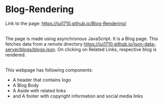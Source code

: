 # Blog-Rendering

Link to the page: https://jui1710.github.io/Blog-Rendering/
<br>
<br>

The page is made using asynchronous JavaScript. It is a Blog page. This fetches data from a remote directory https://jui1710.github.io/json-data-server/blogs/blogs.json. On clicking on Related Links, respective blog is rendered.
<br>
<br>

This webpage has following components:
<ul>
  <li>A header that contains logo</li>
   <li>A Blog Body </li>
  <li>A Aside with related links</li>
  <li>and A footer with copyright information and social media links</li>

</ul>

